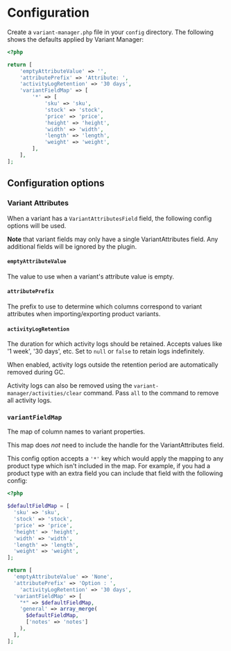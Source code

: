 # Configuration

Create a `variant-manager.php` file in your `config` directory. The following shows the defaults applied by Variant Manager:

```php
<?php

return [
	'emptyAttributeValue' => '',
	'attributePrefix' => 'Attribute: ',
	'activityLogRetention' => '30 days',
	'variantFieldMap' => [
		'*' => [
			'sku' => 'sku',
			'stock' => 'stock',
			'price' => 'price',
			'height' => 'height',
			'width' => 'width',
			'length' => 'length',
			'weight' => 'weight',
		],
	],
];
```

## Configuration options

### Variant Attributes

When a variant has a `VariantAttributesField` field, the following config options will be used.

**Note** that variant fields may only have a single VariantAttributes field. Any additional fields will be ignored by the plugin.

#### `emptyAttributeValue`

The value to use when a variant's attribute value is empty.

####  `attributePrefix`

The prefix to use to determine which columns correspond to variant attributes when importing/exporting product variants.

#### `activityLogRetention`

The duration for which activity logs should be retained. Accepts values like '1 week', '30 days', etc. Set to `null` or `false` to retain logs indefinitely.

When enabled, activity logs outside the retention period are automatically removed during GC.

Activity logs can also be removed using the `variant-manager/activities/clear` command. Pass `all` to the command to remove all activity logs.

### `variantFieldMap`

The map of column names to variant properties.

This map does _not_ need to include the handle for the VariantAttributes field.

This config option accepts a `'*'` key which would apply the mapping to any product type which isn't included in the map. For example, if you had a product type with an extra field you can include that field with the following config:

```php
<?php

$defaultFieldMap = [
  'sku' => 'sku',
  'stock' => 'stock',
  'price' => 'price',
  'height' => 'height',
  'width' => 'width',
  'length' => 'length',
  'weight' => 'weight',
];

return [
  'emptyAttributeValue' => 'None',
  'attributePrefix' => 'Option : ',
	'activityLogRetention' => '30 days',
  'variantFieldMap' => [
    "*" => $defaultFieldMap,
    'general' => array_merge(
      $defaultFieldMap,
      ['notes' => 'notes']
    ),
  ],
];
```
